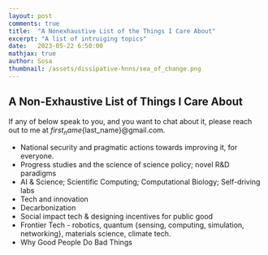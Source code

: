 ```yaml
---
layout: post
comments: true
title:  "A Nonexhaustive List of the Things I Care About"
excerpt: "A list of intruiging topics"
date:   2023-05-22 6:50:00
mathjax: true
author: Sosa
thumbnail: /assets/dissipative-hnns/sea_of_change.png
---
```



## A Non-Exhaustive List of Things I Care About

If any of below speak to you, and you want to chat about it, please reach out to me at ${first_name}${last_name}@gmail.com.

- National security and pragmatic actions towards improving it, for everyone.
- Progress studies and the science of science policy; novel R&D paradigms
- AI & Science; Scientific Computing; Computational Biology; Self-driving labs
- Tech and innovation
- Decarbonization
- Social impact tech & designing incentives for public good
- Frontier Tech - robotics, quantum {sensing, computing, simulation, networking}, materials science, climate tech.
- Why Good People Do Bad Things


